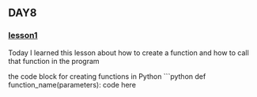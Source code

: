 <h2>DAY8</h2>
<h3><a href ="DAY6/lesson1.py">lesson1</a></h3>
<p>Today I learned this lesson about how to create a function
  and how to call that function in the program
</p>
the code block for creating functions in Python
```python
def function_name(parameters):
    code here

